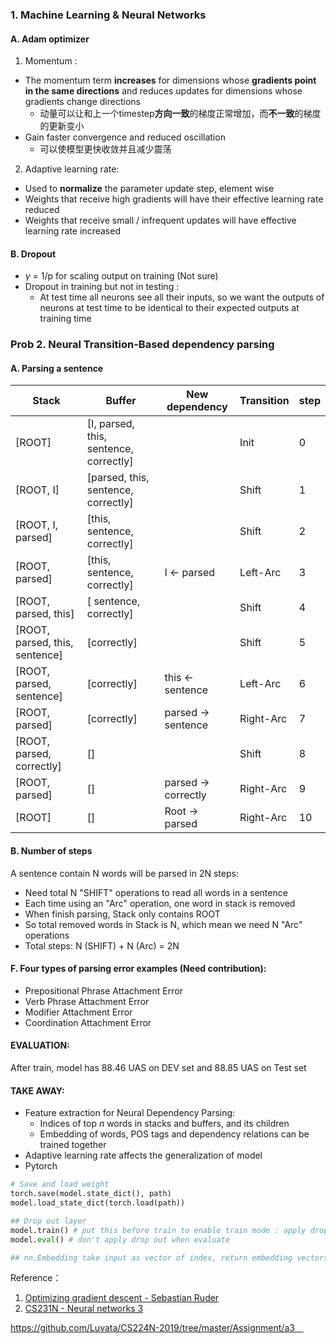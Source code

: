 ### 1. Machine Learning & Neural Networks

#### A. Adam optimizer

1. Momentum :

- The momentum term **increases** for dimensions whose **gradients point in the same directions** and reduces updates for dimensions whose gradients change directions 
  - 动量可以让和上一个timestep**方向一致**的梯度正常增加，而**不一致**的梯度的更新变小
- Gain faster convergence and reduced oscillation
  - 可以使模型更快收敛并且减少震荡

2. Adaptive learning rate:

- Used to **normalize** the parameter update step, element wise
- Weights that receive high gradients will have their effective learning rate reduced
- Weights that receive small / infrequent updates will have effective learning rate increased

#### B. Dropout
- $\gamma$ = 1/p for scaling output on training (Not sure)
- Dropout in training but not in testing :
    - At test time all neurons see all their inputs, so we want the outputs of neurons at test time to be identical to their expected outputs at training time

### Prob 2. Neural Transition-Based dependency parsing
#### A. Parsing a sentence

| Stack                          | Buffer                                 | New dependency      | Transition | step |
| ------------------------------ | -------------------------------------- | ------------------- | ---------- | ---- |
| [ROOT]                         | [I, parsed, this, sentence, correctly] |                     | Init       | 0    |
| [ROOT, I]                      | [parsed, this, sentence, correctly]    |                     | Shift      | 1    |
| [ROOT, I, parsed]              | [this, sentence, correctly]            |                     | Shift      | 2    |
| [ROOT, parsed]                 | [this, sentence, correctly]            | I <- parsed         | Left-Arc   | 3    |
| [ROOT, parsed, this]           | [ sentence, correctly]                 |                     | Shift      | 4    |
| [ROOT, parsed, this, sentence] | [correctly]                            |                     | Shift      | 5    |
| [ROOT, parsed, sentence]       | [correctly]                            | this <- sentence    | Left-Arc   | 6    |
| [ROOT, parsed]                 | [correctly]                            | parsed -> sentence  | Right-Arc  | 7    |
| [ROOT, parsed, correctly]      | []                                     |                     | Shift      | 8    |
| [ROOT, parsed]                 | []                                     | parsed -> correctly | Right-Arc  | 9    |
| [ROOT]                         | []                                     | Root -> parsed      | Right-Arc  | 10   |

#### B. Number of steps

A sentence contain N words will be parsed in 2N steps:
 - Need total N "SHIFT" operations to read all words in a sentence
 - Each time using an "Arc" operation, one word in stack is removed
 - When finish parsing, Stack only contains ROOT
 - So total removed words in Stack is N, which mean we need N "Arc" operations
 - Total steps: N (SHIFT) + N (Arc) = 2N

#### F. Four types of parsing error examples (Need contribution):

- Prepositional Phrase Attachment Error
- Verb Phrase Attachment Error
- Modifier Attachment Error
- Coordination Attachment Error

#### EVALUATION:
After train, model has 88.46 UAS on DEV set and 88.85 UAS on Test set
#### TAKE AWAY:
- Feature extraction for Neural Dependency Parsing: 
  - Indices of top *n* words in stacks and buffers, and its children
  - Embedding of words, POS tags and dependency relations can be trained together 
- Adaptive learning rate affects the generalization of model
- Pytorch
```python
# Save and load weight
torch.save(model.state_dict(), path)
model.load_state_dict(torch.load(path))

## Drop out layer
model.train() # put this before train to enable train mode : apply drop out to model
model.eval() # don't apply drop out when evaluate

## nn.Embedding take input as vector of index, return embedding vectors
```



Reference：

1. [Optimizing gradient descent - Sebastian Ruder](http://ruder.io/optimizing-gradient-descent/index.html)
2. [CS231N - Neural networks 3](http://cs231n.github.io/neural-networks-3/)

https://github.com/Luvata/CS224N-2019/tree/master/Assignment/a3 